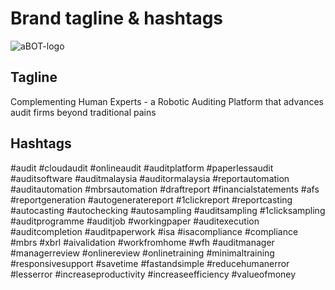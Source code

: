 # Brand tagline & hashtags

![aBOT-logo](https://drive.google.com/uc?export=view&id=1FAxH29zcXwGCId4uRlcn4a_dbjC_74QK)

## Tagline

Complementing Human Experts - a Robotic Auditing Platform that advances audit firms beyond traditional pains

## Hashtags

#audit #cloudaudit #onlineaudit #auditplatform #paperlessaudit #auditsoftware #auditmalaysia #auditormalaysia #reportautomation #auditautomation #mbrsautomation #draftreport #financialstatements #afs #reportgeneration #autogeneratereport #1clickreport #reportcasting #autocasting #autochecking #autosampling #auditsampling #1clicksampling #auditprogramme #auditjob #workingpaper #auditexecution #auditcompletion #auditpaperwork #isa #isacompliance #compliance #mbrs #xbrl #aivalidation #workfromhome #wfh #auditmanager #managerreview #onlinereview #onlinetraining #minimaltraining #responsivesupport #savetime #fastandsimple #reducehumanerror #lesserror #increaseproductivity #increaseefficiency #valueofmoney
